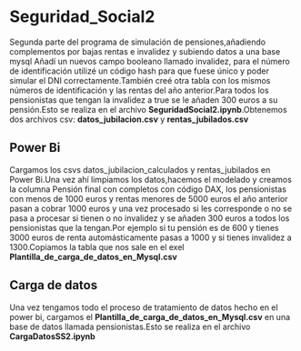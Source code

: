 # Seguridad_Social2
Segunda parte del programa de simulación de pensiones,añadiendo complementos por bajas rentas e invalidez y subiendo datos a una base mysql
Añadí un nuevos campo booleano llamado invalidez, para el número de identificación utilizé un código hash para que fuese único y poder simular el DNI correctamente.También creé otra tabla con los mismos números de identificación y las rentas del año anterior.Para todos los pensionistas que tengan la invalidez a true se le añaden 300 euros a su pensión.Esto se realiza en el archivo **SeguridadSocial2.ipynb**.Obtenemos dos archivos csv: **datos_jubilacion.csv** y  **rentas_jubilados.csv**

## Power Bi
Cargamos los csvs datos_jubilacion_calculados y rentas_jubilados en Power Bi.Una vez ahí limpiamos los datos,hacemos el modelado y creamos la columna Pensión final con completos con código DAX, los pensionistas con menos de 1000 euros y rentas menores de 5000 euros el año anterior pasan a cobrar 1000 euros y una vez procesado si les corresponde o no se pasa a procesar si tienen o no invalidez y se añaden 300 euros a todos los pensionistas que la tengan.Por ejemplo si tu pensión es de 600 y tienes 3000 euros de renta automásticamente pasas a 1000 y si tienes invalidez a 1300.Copiamos la tabla que nos sale en el exel **Plantilla_de_carga_de_datos_en_Mysql.csv**

## Carga de datos
Una vez tengamos todo el proceso de tratamiento de datos hecho en el power bi, cargamos el **Plantilla_de_carga_de_datos_en_Mysql.csv** en una base de datos llamada pensionistas.Esto se realiza en el archivo **CargaDatosSS2.ipynb**
